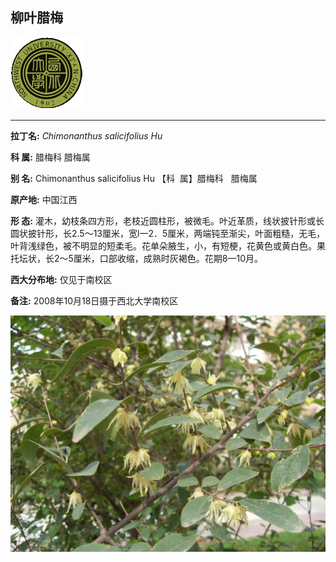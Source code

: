 ## 柳叶腊梅

![西北大学校园网络植物志](JPG/nwu.gif)

---

**拉丁名:**  _Chimonanthus salicifolius Hu_

**科 属:** 腊梅科 腊梅属

**别 名:** Chimonanthus salicifolius Hu
【科  属】腊梅科   腊梅属

**原产地:** 中国江西

**形  态:** 灌木，幼枝条四方形，老枝近圆柱形，被微毛。叶近革质，线状披针形或长圆状披针形，长2.5～13厘米，宽l一2．5厘米，两端钝至渐尖，叶面粗糙，无毛，叶背浅绿色，被不明显的短柔毛。花单朵腋生，小，有短梗，花黄色或黄白色。果托坛状，长2～5厘米，口部收缩，成熟时灰褐色。花期8—10月。

**西大分布地:** 仅见于南校区　

**备注:** 2008年10月18日摄于西北大学南校区　

![柳叶腊梅](JPG/柳叶腊梅.JPG) 

